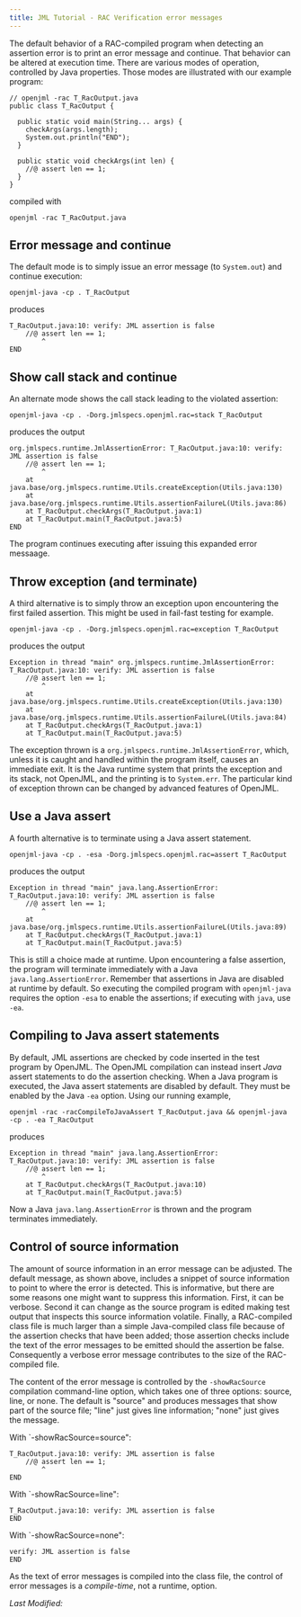 ```yaml
---
title: JML Tutorial - RAC Verification error messages
---
```


The default behavior of a RAC-compiled program when detecting an assertion error is to print an error message and continue.
That behavior can be altered at execution time. There are various modes of operation, controlled by Java properties.
Those modes are illustrated with our example program:

```
// openjml -rac T_RacOutput.java
public class T_RacOutput {

  public static void main(String... args) {
    checkArgs(args.length);
    System.out.println("END");
  }

  public static void checkArgs(int len) {
    //@ assert len == 1;
  }
}
```
compiled with

`openjml -rac T_RacOutput.java`

## Error message and continue

The default mode is to simply issue an error message (to `System.out`) and continue execution:

`openjml-java -cp . T_RacOutput`

produces

```
T_RacOutput.java:10: verify: JML assertion is false
    //@ assert len == 1;
        ^
END
```

## Show call stack and continue

An alternate mode shows the call stack leading to the violated assertion:

`openjml-java -cp . -Dorg.jmlspecs.openjml.rac=stack T_RacOutput`

produces the output

```
org.jmlspecs.runtime.JmlAssertionError: T_RacOutput.java:10: verify: JML assertion is false
    //@ assert len == 1;
        ^
	at java.base/org.jmlspecs.runtime.Utils.createException(Utils.java:130)
	at java.base/org.jmlspecs.runtime.Utils.assertionFailureL(Utils.java:86)
	at T_RacOutput.checkArgs(T_RacOutput.java:1)
	at T_RacOutput.main(T_RacOutput.java:5)
END
```

The program continues executing after issuing this expanded error messaage.

## Throw exception (and terminate)

A third alternative is to simply throw an exception upon encountering the first failed assertion. This might be used in fail-fast testing for example.

`openjml-java -cp . -Dorg.jmlspecs.openjml.rac=exception T_RacOutput`

produces the output

```
Exception in thread "main" org.jmlspecs.runtime.JmlAssertionError: T_RacOutput.java:10: verify: JML assertion is false
    //@ assert len == 1;
        ^
	at java.base/org.jmlspecs.runtime.Utils.createException(Utils.java:130)
	at java.base/org.jmlspecs.runtime.Utils.assertionFailureL(Utils.java:84)
	at T_RacOutput.checkArgs(T_RacOutput.java:1)
	at T_RacOutput.main(T_RacOutput.java:5)
```

The exception thrown is a `org.jmlspecs.runtime.JmlAssertionError`, which, unless it is caught and handled within the program itself, causes an immediate exit. 
It is the Java runtime system that prints the exception and its stack, not OpenJML, and the printing is to `System.err`.
The particular kind of exception thrown can be changed by advanced features of OpenJML.

## Use a Java assert

A fourth alternative is to terminate using a Java assert statement. 

`openjml-java -cp . -esa -Dorg.jmlspecs.openjml.rac=assert T_RacOutput`

produces the output
```
Exception in thread "main" java.lang.AssertionError: T_RacOutput.java:10: verify: JML assertion is false
    //@ assert len == 1;
        ^
	at java.base/org.jmlspecs.runtime.Utils.assertionFailureL(Utils.java:89)
	at T_RacOutput.checkArgs(T_RacOutput.java:1)
	at T_RacOutput.main(T_RacOutput.java:5)
```
This is still a choice made at runtime. Upon encountering a false assertion, the program will terminate immediately with a Java `java.lang.AssertionError`.
Remember that assertions in Java are disabled at runtime by default. So executing the compiled program with `openjml-java` requires the 
option `-esa` to enable the assertions; if executing with `java`, use `-ea`.

## Compiling to Java assert statements

By default, JML assertions are checked by code inserted in the test program by OpenJML. The OpenJML compilation can instead insert
*Java* assert statements to do the assertion checking. When a Java program is executed, the Java assert statements are disabled by
default.
They must be enabled by the Java `-ea` option.
Using our running example,

`openjml -rac -racCompileToJavaAssert T_RacOutput.java && openjml-java -cp . -ea T_RacOutput`

produces

```
Exception in thread "main" java.lang.AssertionError: T_RacOutput.java:10: verify: JML assertion is false
    //@ assert len == 1;
        ^
	at T_RacOutput.checkArgs(T_RacOutput.java:10)
	at T_RacOutput.main(T_RacOutput.java:5)
```

Now a Java `java.lang.AssertionError` is thrown and the program terminates immediately.
## Control of source information

The amount of source information in an error message can be adjusted. The default message, as shown above, includes a snippet of source information to point to where the error is detected.
This is informative, but there are some reasons one might want to suppress this information. First, it can be verbose. Second it can change as
the source program is edited making test output that inspects this source information volatile. Finally, a RAC-compiled class file is much larger than a simple Java-compiled class file because of the assertion checks that have been added; those assertion checks include the text of the
error messages to be emitted should the assertion be false. Consequently a verbose error message contributes to the size of the 
RAC-compiled file.

The content of the error message is controlled by the `-showRacSource` compilation command-line option, which takes one of
three options: source, line, or none. The default is "source" and produces messages that show part of the source file;
"line" just gives line information; "none" just gives the message.

With `-showRacSource=source":
```
T_RacOutput.java:10: verify: JML assertion is false
    //@ assert len == 1;
        ^
END
```

With `-showRacSource=line":
```
T_RacOutput.java:10: verify: JML assertion is false
END
```

With `-showRacSource=none":
```
verify: JML assertion is false
END
```

As the text of error messages is compiled into the class file, the control of error messages is a *compile-time*, not a runtime, option.


<i>Last Modified: <script type="text/javascript"> document.write(new Date(document.lastModified).toUTCString())</script></i>
